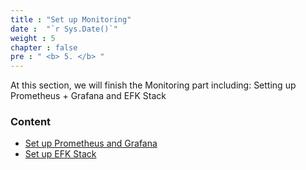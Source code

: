 ```yaml
---
title : "Set up Monitoring"
date :  "`r Sys.Date()`" 
weight : 5 
chapter : false
pre : " <b> 5. </b> "
---
```


At this section, we will finish the Monitoring part including: Setting up Prometheus + Grafana and EFK Stack

### Content

- [Set up Prometheus and Grafana](5.1-prome-grafana/)
- [Set up EFK Stack](5.2-efk/)